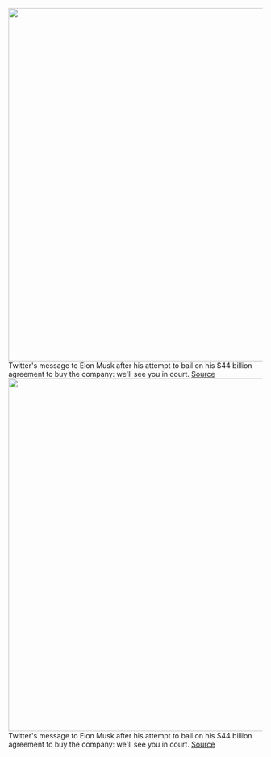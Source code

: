 <img src='https://cdn.vox-cdn.com/thumbor/37GTU0YVihFWH59Ri-BeAj83RuY=/0x0:2040x1360/1200x800/filters:focal(857x517:1183x843)/cdn.vox-cdn.com/uploads/chorus_image/image/71071132/acastro_200715_1777_twitter_0005.0.0.jpg' width='700px' /><br/>
Twitter's message to Elon Musk after his attempt to bail on his $44 billion agreement to buy the company: we'll see you in court.
<a href='https://www.theverge.com/2022/7/8/23201004/twitter-to-sue-elon-musk-for-backing-out-of-merger'> Source <a/><img src='https://cdn.vox-cdn.com/thumbor/37GTU0YVihFWH59Ri-BeAj83RuY=/0x0:2040x1360/1200x800/filters:focal(857x517:1183x843)/cdn.vox-cdn.com/uploads/chorus_image/image/71071132/acastro_200715_1777_twitter_0005.0.0.jpg' width='700px' /><br/>
Twitter's message to Elon Musk after his attempt to bail on his $44 billion agreement to buy the company: we'll see you in court.
<a href='https://www.theverge.com/2022/7/8/23201004/twitter-to-sue-elon-musk-for-backing-out-of-merger'> Source <a/>